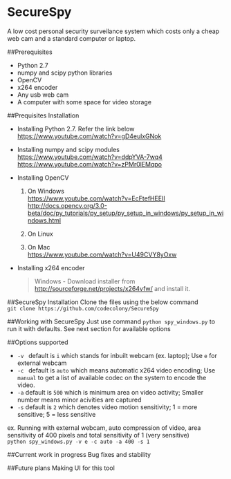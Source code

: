 # SecureSpy
A low cost personal security surveilance system which costs only a cheap web cam and a standard computer or laptop.

##Prerequisites
- Python 2.7
- numpy and scipy python libraries
- OpenCV
- x264 encoder
- Any usb web cam
- A computer with some space for video storage

##Prequisites Installation 
- Installing Python 2.7. Refer the link below <br>
  https://www.youtube.com/watch?v=gD4eulxGNok

- Installing numpy and scipy modules <br>
  https://www.youtube.com/watch?v=ddpYVA-7wq4 <br>
  https://www.youtube.com/watch?v=zPMr0lEMqpo

- Installing OpenCV
  1. On Windows <br>
  https://www.youtube.com/watch?v=EcFtefHEEII <br>
  http://docs.opencv.org/3.0-beta/doc/py_tutorials/py_setup/py_setup_in_windows/py_setup_in_windows.html

  2. On Linux <br>
  
  3. On Mac <br>
  https://www.youtube.com/watch?v=U49CVY8yOxw

- Installing x264 encoder <br>
  > Windows - Download installer from http://sourceforge.net/projects/x264vfw/ and install it.

##SecureSpy Installation
Clone the files using the below command <br>
`git clone https://github.com/codecolony/SecureSpy`

##Working with SecureSpy
Just use command `python spy_windows.py` to run it with defaults. See next section for available options

##Options supported
- `-v ` default is `i` which stands for inbuilt webcam (ex. laptop); Use `e` for external webcam
- `-c ` default is `auto` which means automatic x264 video encoding; Use `manual` to get a list of available codec on the system to encode the video.
- `-a` default is `500` which is minimum area on video activity; Smaller number means minor acivities are captured
- `-s` default is `2` which denotes video motion sensitivity; 1 = more sensitive; 5 = less sensitive

ex. Running with external webcam, auto compression of video, area sensitivity of 400 pixels and total sensitivity of 1 (very sensitive) <br>
`python spy_windows.py -v e -c auto -a 400 -s 1`

##Current work in progress
Bug fixes and stability

##Future plans
Making UI for this tool
